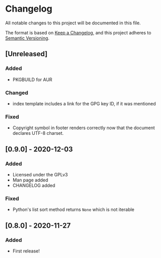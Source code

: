# Changelog
All notable changes to this project will be documented in this file.

The format is based on [Keep a Changelog](https://keepachangelog.com/en/1.0.0/),
and this project adheres to [Semantic Versioning](https://semver.org/spec/v2.0.0.html).

## [Unreleased]
### Added
- PKGBUILD for AUR

### Changed
- index template includes a link for the GPG key ID, if it was mentioned

### Fixed
- Copyright symbol in footer renders correctly now that the document declares
  UTF-8 charset.

## [0.9.0] - 2020-12-03
### Added
- Licensed under the GPLv3
- Man page added
- CHANGELOG added

### Fixed
- Python's list sort method returns `None` which is not iterable

## [0.8.0] - 2020-11-27
### Added
- First release!
